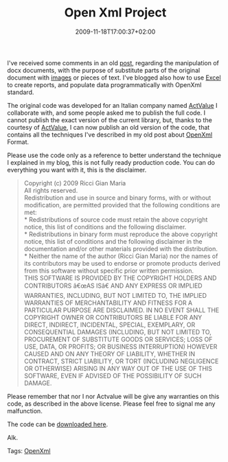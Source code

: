 ﻿---
title: "Open Xml Project"
description: ""
date: 2009-11-18T17:00:37+02:00
draft: false
tags: [OpenXml]
categories: [NET framework,Office]
---
I've received some comments in an old [post](http://www.codewrecks.com/blog/index.php/2008/08/29/openxml-office-format-open-and-substitute-text/), regarding the manipulation of docx documents, with the purpose of substitute parts of the original document with [images](http://www.codewrecks.com/blog/index.php/2008/09/08/manage-image-in-openxml-format-part2/) or pieces of text. I've blogged also how to use [Excel](http://www.codewrecks.com/blog/index.php/2008/11/28/create-a-report-in-excel-2007-with-open-xml-sdk-10/) to create reports, and populate data programmatically with OpenXml standard.

The original code was developed for an Italian company named [ActValue](http://www.actvalue.com) I collaborate with, and some people asked me to publish the full code. I cannot publish the exact version of the current library, but, thanks to the courtesy of [ActValue](http://www.actvalue.com), I can now publish an old version of the code, that contains all the techniques I've described in my old post about [OpenXml](http://www.codewrecks.com/blog/?s=openxml) Format.

Please use the code only as a reference to better understand the technique I explained in my blog, this is not fully ready production code. You can do everything you want with it, this is the disclaimer.

> Copyright (c) 2009 Ricci Gian Maria       
> All rights reserved.        
> Redistribution and use in source and binary forms, with or without modification, are permitted provided that the following conditions are met:        
> \* Redistributions of source code must retain the above copyright notice, this list of conditions and the following disclaimer.        
> \* Redistributions in binary form must reproduce the above copyright notice, this list of conditions and the following disclaimer in the documentation and/or other materials provided with the distribution.        
> \* Neither the name of the author (Ricci Gian Maria) nor the names of its contributors may be used to endorse or promote products derived from this software without specific prior written permission.        
> THIS SOFTWARE IS PROVIDED BY THE COPYRIGHT HOLDERS AND CONTRIBUTORS â€œAS ISâ€ AND ANY EXPRESS OR IMPLIED WARRANTIES, INCLUDING, BUT NOT LIMITED TO, THE IMPLIED WARRANTIES OF MERCHANTABILITY AND FITNESS FOR A PARTICULAR PURPOSE ARE DISCLAIMED. IN NO EVENT SHALL THE COPYRIGHT OWNER OR CONTRIBUTORS BE LIABLE FOR ANY DIRECT, INDIRECT, INCIDENTAL, SPECIAL, EXEMPLARY, OR CONSEQUENTIAL DAMAGES (INCLUDING, BUT NOT LIMITED TO, PROCUREMENT OF SUBSTITUTE GOODS OR SERVICES; LOSS OF USE, DATA, OR PROFITS; OR BUSINESS INTERRUPTION) HOWEVER CAUSED AND ON ANY THEORY OF LIABILITY, WHETHER IN CONTRACT, STRICT LIABILITY, OR TORT (INCLUDING NEGLIGENCE OR OTHERWISE) ARISING IN ANY WAY OUT OF THE USE OF THIS SOFTWARE, EVEN IF ADVISED OF THE POSSIBILITY OF SUCH DAMAGE.

Please remember that nor I nor Actvalue will be give any warranties on this code, as described in the above license. Please feel free to signal me any malfunction.

The code can be [downloaded here](http://www.codewrecks.com/Files/Codewrecks_openxml.zip).

Alk.

Tags: [OpenXml](http://technorati.com/tag/OpenXml)
